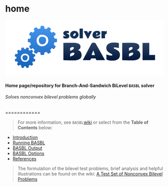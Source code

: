 # home

![](https://github.com/basblsolver/manual/blob/master/images/BASBL-logo-landscape.png)

#### Home page/repository for **B**ranch-**A**nd-**S**andwich **B**i**L**evel `BASBL` solver
###### Solves nonconvex bilevel problems globally
============

> For more information, see `BASBL`[wiki](https://github.com/basblsolver/manual/wiki)
> or select from the **Table of Contents** below:

* [Introduction](https://github.com/basblsolver/manual/wiki/Introduction)
* [Running BASBL](https://github.com/basblsolver/manual/wiki/Running-BASBL)
* [BASBL Output](https://github.com/basblsolver/manual/wiki/BASBL-Output)
* [BASBL Options](https://github.com/basblsolver/manual/wiki/BASBL-Options)
* [References](https://github.com/basblsolver/manual/wiki/References)

> The formulation of the bilevel test problems, brief analysis and helpful illustrations can be found on the wiki:
[A Test Set of Nonconvex Bilevel Problems](https://github.com/basblsolver/test-problems/wiki)

